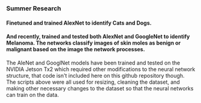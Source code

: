 ### Summer Research
#### Finetuned and trained AlexNet to identify Cats and Dogs.
#### And recently, trained and tested both AlexNet and GoogleNet to identify Melanoma. The networks classify images of skin moles as benign or malignant based on the image the network processes. 

The AleNet and GooglNet models have been trained and tested on the NVIDIA Jetson Tx2 which required other modifications to the neural network structure, that code isn't included here on this github repository though. The scripts above were all used for resizing, cleaning the dataset, and making other necessary changes to the dataset so that the neural networks can train on the data. 
